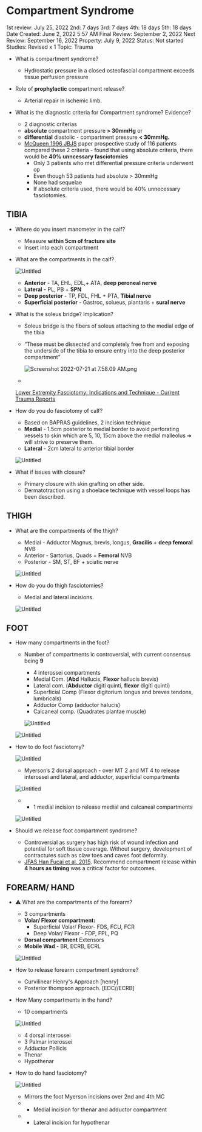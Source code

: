 # Compartment Syndrome

1st review: July 25, 2022
2nd: 7 days
3rd: 7 days
4th: 18 days
5th: 18 days
Date Created: June 2, 2022 5:57 AM
Final Review: September 2, 2022
Next Review: September 16, 2022
Property: July 9, 2022
Status: Not started
Studies: Revised x 1
Topic: Trauma

- What is compartment syndrome?
    - Hydrostatic pressure in a closed osteofascial compartment exceeds tissue perfusion pressure
- Role of **prophylactic** compartment release?
    - Arterial repair in ischemic limb.

- What is the diagnostic criteria for Compartment syndrome? Evidence?
    - 2 diagnostic criterias
    - **absolute** compartment pressure **> 30mmHg** or
    - **differential** diastolic - compartment pressure **< 30mmHg.**
    - [McQueen 1996 JBJS](https://pubmed.ncbi.nlm.nih.gov/8898137/) paper prospective study of 116 patients compared these 2 criteria - found that using absolute criteria, there would be **40% unncessary fasciotomies**
        - Only 3 patients who met differential pressure criteria underwent op
        - Even though 53 patients had absolute > 30mmHg
        - None had sequelae
        - If absolute criteria used, there would be 40% unnecessary fasciotomies.

## TIBIA

- Where do you insert manometer in the calf?
    - Measure **within 5cm of fracture site**
    - Insert into each compartment
- What are the compartments in the calf?
    
    ![Untitled](Compartment%20Syndrome%2062595a751c08456f9e4ef1c762f768ee/Untitled.png)
    
    - **Anterior** - TA, EHL, EDL,+ ATA, **deep peroneal nerve**
    - **Lateral** - PL, PB + **SPN**
    - **Deep posterior** - TP, FDL, FHL + PTA, **Tibial nerve**
    - **Superficial posterior** - Gastroc, solueus, plantaris + **sural nerve**
- What is the soleus bridge? Implication?
    - Soleus bridge is the fibers of soleus attaching to the medial edge of the tibia
    - “These must be dissected and completely free from and exposing the underside of the tibia to ensure entry into the deep posterior compartment”
        
        ![Screenshot 2022-07-21 at 7.58.09 AM.png](Compartment%20Syndrome%2062595a751c08456f9e4ef1c762f768ee/Screenshot_2022-07-21_at_7.58.09_AM.png)
        
    - 
    
    [Lower Extremity Fasciotomy: Indications and Technique - Current Trauma Reports](https://link.springer.com/article/10.1007/s40719-014-0002-7)
    
- How do you do fasciotomy of calf?
    - Based on BAPRAS guidelines, 2 incision technique
    - **Medial** - 1.5cm posterior to medial border to avoid perforating vessels to skin which are 5, 10, 15cm above the medial malleolus ➔ will strive to preserve them.
    - **Lateral** - 2cm lateral to anterior tibial border
    
    ![Untitled](Compartment%20Syndrome%2062595a751c08456f9e4ef1c762f768ee/Untitled%201.png)
    
- What if issues with closure?
    - Primary closure with skin grafting on other side.
    - Dermatotraction using a shoelace technique with vessel loops has been described.

## THIGH

- What are the compartments of the thigh?
    - Medial - Adductor Magnus, brevis, longus, **Gracilis** + **deep femoral** NVB
    - Anterior - Sartorius, Quads + **Femoral** NVB
    - Posterior - SM, ST, BF + sciatic nerve
    
    ![Untitled](Compartment%20Syndrome%2062595a751c08456f9e4ef1c762f768ee/Untitled%202.png)
    
- How do you do thigh fasciotomies?
    - Medial and lateral incisions.
    
    ![Untitled](Compartment%20Syndrome%2062595a751c08456f9e4ef1c762f768ee/Untitled%203.png)
    

## FOOT

- How many compartments in the foot?
    - Number of compartments ic controversial, with current consensus being **9**
        - 4 interossei compartments
        - Medial Com. (**Abd** Hallucis, **Flexor** hallucis brevis)
        - Lateral com. (**Abductor** digiti quinti, **flexor** digiti quinti)
        - Superficial Comp (Flexor digitorium longus and breves tendons, lumbricals)
        - Adductor Comp (adductor halucis)
        - Calcaneal comp. (Quadrates plantae muscle)
        
        ![Untitled](Compartment%20Syndrome%2062595a751c08456f9e4ef1c762f768ee/Untitled%204.png)
        
    
    ![Untitled](Compartment%20Syndrome%2062595a751c08456f9e4ef1c762f768ee/Untitled%205.png)
    
- How to do foot fasciotomy?
    
    ![Untitled](Compartment%20Syndrome%2062595a751c08456f9e4ef1c762f768ee/Untitled%206.png)
    
    - Myerson’s 2 dorsal approach - over MT 2 and MT 4 to release interossei and lateral, and adductor, superficial compartments
    
    ![Untitled](Compartment%20Syndrome%2062595a751c08456f9e4ef1c762f768ee/Untitled%207.png)
    
    - + 1 medial incision to release medial and calcaneal compartments
    
    ![Untitled](Compartment%20Syndrome%2062595a751c08456f9e4ef1c762f768ee/Untitled%208.png)
    
- Should we release foot compartment syndrome?
    - Controversial as surgery has high risk of wound infection and potential for soft tissue coverage. Without surgery, development of contractures such as claw toes and caves foot deformity.
    - [JFAS Han Fucai et al. 2015](https://pubmed.ncbi.nlm.nih.gov/25441288/). Recommend compartment release within **4 hours as timing** was a critical factor for outcomes.

## FOREARM/ HAND

- ⚠️ What are the compartments of the forearm?
    - 3 compartments
    - **Volar/ Flexor compartment:**
        - Superficial Volar/ Flexor- FDS, FCU, FCR
        - Deep Volar/ Flexor - FDP, FPL, PQ
    - **Dorsal compartment** Extensors
    - **Mobile Wad** - BR, ECRB, ECRL
    
    ![Untitled](Compartment%20Syndrome%2062595a751c08456f9e4ef1c762f768ee/Untitled%209.png)
    
- How to release forearm compartment syndrome?
    - Curvilinear Henry's Approach [henry]
    - Posterior thompson approach. [EDC//ECRB]
- How Many compartments in the hand?
    - 10 compartments
    
    ![Untitled](Compartment%20Syndrome%2062595a751c08456f9e4ef1c762f768ee/Untitled%2010.png)
    
    - 4 dorsal interossei
    - 3 Palmar interossei
    - Adductor Pollicis
    - Thenar
    - Hypothenar
- How to do hand fasciotomy?
    
    ![Untitled](Compartment%20Syndrome%2062595a751c08456f9e4ef1c762f768ee/Untitled%2011.png)
    
    - Mirrors the foot Myerson incisions over 2nd and 4th MC
    - + Medial incision for thenar and adductor compartment
    - + Lateral incision for hypothenar
